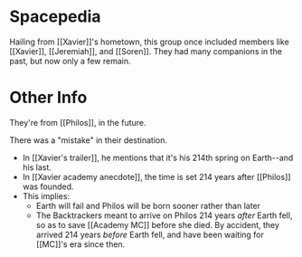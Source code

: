 # Spacepedia
Hailing from [[Xavier]]'s hometown, this group once included members like [[Xavier]], [[Jeremiah]], and [[Soren]]. They had many companions in the past, but now only a few remain.

# Other Info

They're from [[Philos]], in the future.

There was a "mistake" in their destination.
* In [[Xavier's trailer]], he mentions that it's his 214th spring on Earth--and his last.
* In [[Xavier academy anecdote]], the time is set 214 years after [[Philos]] was founded.
* This implies:
	* Earth will fail and Philos will be born sooner rather than later
	* The Backtrackers meant to arrive on Philos 214 years *after* Earth fell, so as to save [[Academy MC]] before she died. By accident, they arrived 214 years *before* Earth fell, and have been waiting for [[MC]]'s era since then.